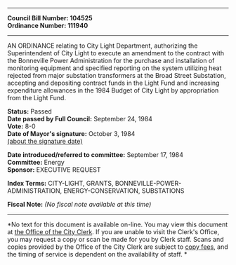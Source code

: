 * * * * *  
  
**Council Bill Number: [](#h0)[](#h2)104525**   
**Ordinance Number: 111940**  
  
* * * * *  
  
AN ORDINANCE relating to City Light Department, authorizing the Superintendent of City Light to execute an amendment to the contract with the Bonneville Power Administration for the purchase and installation of monitoring equipment and specified reporting on the system utilizing heat rejected from major substation transformers at the Broad Street Substation, accepting and depositing contract funds in the Light Fund and increasing expenditure allowances in the 1984 Budget of City Light by appropriation from the Light Fund.  
  
**Status:** Passed   
**Date passed by Full Council:** September 24, 1984   
**Vote:** 8-0   
**Date of Mayor's signature:** October 3, 1984   
[(about the signature date)](/~public/approvaldate.htm)   
  
  
**Date introduced/referred to committee:** September 17, 1984   
**Committee:** Energy   
**Sponsor:** EXECUTIVE REQUEST   
  
**Index Terms:** CITY-LIGHT, GRANTS, BONNEVILLE-POWER-ADMINISTRATION, ENERGY-CONSERVATION, SUBSTATIONS  
  
**Fiscal Note:** *(No fiscal note available at this time)*  
  
* * * * *  
  
*No text for this document is available on-line. You may view this document at [the Office of the City Clerk](http://www.seattle.gov/leg/clerk/contactUs.htm). If you are unable to visit the Clerk's Office, you may request a copy or scan be made for you by Clerk staff. Scans and copies provided by the Office of the City Clerk are subject to [copy fees](http://clerk.seattle.gov/~public/clerkfees.htm), and the timing of service is dependent on the availability of staff. *  
  
  
